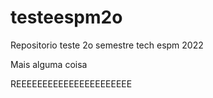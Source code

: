 # testeespm2o
Repositorio teste 2o semestre tech espm 2022

Mais alguma coisa

REEEEEEEEEEEEEEEEEEEEEE
